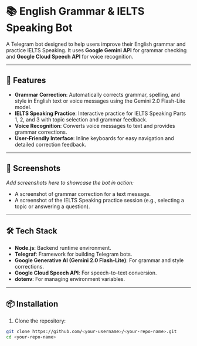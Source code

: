 # 📚 English Grammar & IELTS Speaking Bot

A Telegram bot designed to help users improve their English grammar and practice IELTS Speaking. It uses **Google Gemini API** for grammar checking and **Google Cloud Speech API** for voice recognition.

---

## 🚀 Features

- **Grammar Correction**: Automatically corrects grammar, spelling, and style in English text or voice messages using the Gemini 2.0 Flash-Lite model.
- **IELTS Speaking Practice**: Interactive practice for IELTS Speaking Parts 1, 2, and 3 with topic selection and grammar feedback.
- **Voice Recognition**: Converts voice messages to text and provides grammar corrections.
- **User-Friendly Interface**: Inline keyboards for easy navigation and detailed correction feedback.

---

## 📸 Screenshots

_Add screenshots here to showcase the bot in action:_

- A screenshot of grammar correction for a text message.
- A screenshot of the IELTS Speaking practice session (e.g., selecting a topic or answering a question).

---

## 🛠️ Tech Stack

- **Node.js**: Backend runtime environment.
- **Telegraf**: Framework for building Telegram bots.
- **Google Generative AI (Gemini 2.0 Flash-Lite)**: For grammar and style corrections.
- **Google Cloud Speech API**: For speech-to-text conversion.
- **dotenv**: For managing environment variables.

---

## 📦 Installation

1. Clone the repository:

```bash
git clone https://github.com/<your-username>/<your-repo-name>.git
cd <your-repo-name>
